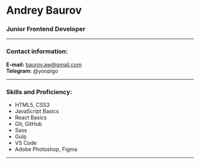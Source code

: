 # Andrey Baurov
### Junior Frontend Developer

---

### Contact information:

**E-mail:** baurov.aw@gmail.com<br>
**Telegram:** @yoopigo<br>

---

### Skills and Proficiency:

- HTML5, CSS3
- JavaScript Basics
- React Basics
- Git, GitHub
- Sass
- Gulp
- VS Code
- Adobe Photoshop, Figma

---
